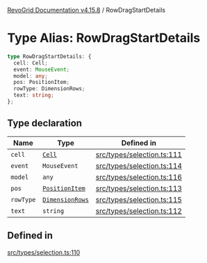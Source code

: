 [RevoGrid Documentation v4.15.8](README.md) / RowDragStartDetails

# Type Alias: RowDragStartDetails

```ts
type RowDragStartDetails: {
  cell: Cell;
  event: MouseEvent;
  model: any;
  pos: PositionItem;
  rowType: DimensionRows;
  text: string;
};
```

## Type declaration

| Name | Type | Defined in |
| ------ | ------ | ------ |
| `cell` | [`Cell`](Interface.Cell.md) | [src/types/selection.ts:111](https://github.com/revolist/revogrid/blob/2ac43d2713c9d394ff33675f959c6432bf5aa023/src/types/selection.ts#L111) |
| `event` | `MouseEvent` | [src/types/selection.ts:114](https://github.com/revolist/revogrid/blob/2ac43d2713c9d394ff33675f959c6432bf5aa023/src/types/selection.ts#L114) |
| `model` | `any` | [src/types/selection.ts:116](https://github.com/revolist/revogrid/blob/2ac43d2713c9d394ff33675f959c6432bf5aa023/src/types/selection.ts#L116) |
| `pos` | [`PositionItem`](Interface.PositionItem.md) | [src/types/selection.ts:113](https://github.com/revolist/revogrid/blob/2ac43d2713c9d394ff33675f959c6432bf5aa023/src/types/selection.ts#L113) |
| `rowType` | [`DimensionRows`](TypeAlias.DimensionRows.md) | [src/types/selection.ts:115](https://github.com/revolist/revogrid/blob/2ac43d2713c9d394ff33675f959c6432bf5aa023/src/types/selection.ts#L115) |
| `text` | `string` | [src/types/selection.ts:112](https://github.com/revolist/revogrid/blob/2ac43d2713c9d394ff33675f959c6432bf5aa023/src/types/selection.ts#L112) |

## Defined in

[src/types/selection.ts:110](https://github.com/revolist/revogrid/blob/2ac43d2713c9d394ff33675f959c6432bf5aa023/src/types/selection.ts#L110)
